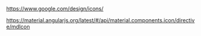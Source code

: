 https://www.google.com/design/icons/

https://material.angularjs.org/latest/#/api/material.components.icon/directive/mdIcon
